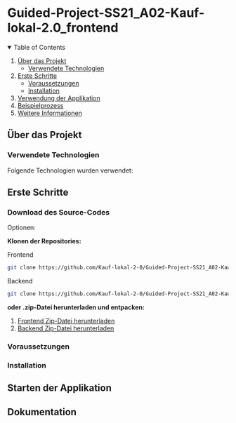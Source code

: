 # Guided-Project-SS21_A02-Kauf-lokal-2.0_frontend

<!-- TABLE OF CONTENTS -->
<details open="open">
  <summary>Table of Contents</summary>
  <ol>
    <li>
      <a href="#über-das-projekt">Über das Projekt</a>
      <ul>
        <li><a href="#verwendete-technologien">Verwendete Technologien</a></li>
      </ul>
    </li>
    <li>
      <a href="#erste-schritte">Erste Schritte</a>
      <ul>
        <li><a href="#voraussetzungen">Voraussetzungen</a></li>
        <li><a href="#installation">Installation</a></li>
      </ul>
    </li>
    <li>
      <a href="#verwendung-der-applikation">Verwendung der Applikation</a>
    </li>
    <li>
      <a href="#beispielprozess">Beispielprozess</a>
    </li>
    <li>
      <a href="#weitere-informationen">Weitere Informationen</a>
    </li>
  </ol>
</details>

<!-- TODO: PROJECT LOGO -->
<!-- <br />
<p align="center">

  <a href="https://github.com/Kauf-lokal-2-0/Guided-Project-SS21_A02-Kauf-lokal-2.0_frontend">
    <img src="images/url.png" alt="Logo" width="240" height="240"><br>
    <a href="https://github.com/Kauf-lokal-2-0/Guided-Project-SS21_A02-Kauf-lokal-2.0_frontend">Repository auf Github</a>
  </a> -->

<!-- ABOUT THE PROJECT -->
## Über das Projekt

### Verwendete Technologien

Folgende Technologien wurden verwendet:

<!-- GETTING STARTED -->

## Erste Schritte

### Download des Source-Codes

Optionen:

**Klonen der Repositories:**

Frontend

```sh
git clone https://github.com/Kauf-lokal-2-0/Guided-Project-SS21_A02-Kauf-lokal-2.0_frontend.git
```

Backend

```sh
git clone https://github.com/Kauf-lokal-2-0/Guided-Project-SS21_A02-Kauf-lokal-2.0_backend.git
```

**oder .zip-Datei herunterladen und entpacken:**

1. [Frontend Zip-Datei herunterladen](https://github.com/Kauf-lokal-2-0/Guided-Project-SS21_A02-Kauf-lokal-2.0_frontend/archive/refs/heads/master.zip)
2. [Backend Zip-Datei herunterladen](https://github.com/Kauf-lokal-2-0/Guided-Project-SS21_A02-Kauf-lokal-2.0_backend/archive/refs/heads/main.zip)

### Voraussetzungen

### Installation

## Starten der Applikation

## Dokumentation

